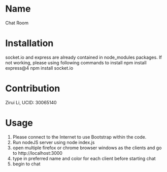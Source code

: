 # Name
Chat Room 
# Installation
socket.io and express are already contained in node_modules packages. If not working, please using following commands to install
npm install express@4
npm install socket.io 

# Contribution
Zirui Li, UCID: 30065140
# Usage
1. Please connect to the Internet to use Bootstrap within the code.
2. Run nodeJS server using
node  index.js
3. open multiple firefox or chrome browser windows as the clients and go to
http://localhost:3000
4. type in preferred name and color for each client before starting chat
5. begin to chat
